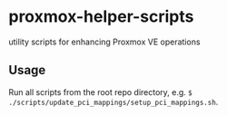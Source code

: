# proxmox-helper-scripts
utility scripts for enhancing Proxmox VE operations


## Usage

Run all scripts from the root repo directory, e.g. `$ ./scripts/update_pci_mappings/setup_pci_mappings.sh`.
